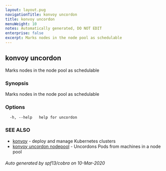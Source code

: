 ```yaml
---
layout: layout.pug
navigationTitle: konvoy uncordon
title: konvoy uncordon
menuWeight: 10
notes: Automatically generated, DO NOT EDIT
enterprise: false
excerpt: Marks nodes in the node pool as schedulable
---
```


## konvoy uncordon

Marks nodes in the node pool as schedulable

### Synopsis

Marks nodes in the node pool as schedulable

### Options

```
  -h, --help   help for uncordon
```

### SEE ALSO

* [konvoy](../)	 - deploy and manage Kubernetes clusters
* [konvoy uncordon nodepool](./konvoy-uncordon-nodepool/)	 - Uncordons Pods from machines in a node pool

###### Auto generated by spf13/cobra on 10-Mar-2020
